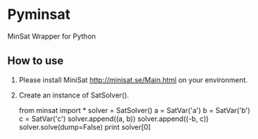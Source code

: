 Pyminsat
====================
MinSat Wrapper for Python

How to use
--------------------
1. Please install MiniSat <http://minisat.se/Main.html> on your environment.
2. Create an instance of SatSolver().


    from minsat import *
    solver = SatSolver()
    a = SatVar('a')
    b = SatVar('b')
    c = SatVar('c')
    solver.append((a, b))
    solver.append((-b, c))
    solver.solve(dump=False)
    print solver[0]


